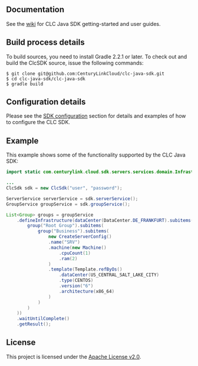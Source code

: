 
Documentation
-------------
See the [wiki](https://github.com/LioK/clc-java-sdk-docs2/wiki) for CLC Java SDK getting-started and user guides.

Build process details
---------------------
To build sources, you need to install Gradle 2.2.1 or later. To check out and build the ClcSDK source, issue the following commands:

```
$ git clone git@github.com:CenturyLinkCloud/clc-java-sdk.git
$ cd clc-java-sdk/clc-java-sdk
$ gradle build
```

Configuration details
---------------------

Please see the [SDK configuration](https://github.com/LioK/clc-java-sdk-docs2/wiki/2.11-SDK-configuration) 
section for details and examples of how to configure the CLC SDK.

Example
-------
This example shows some of the functionality supported by the CLC Java SDK:

```java
import static com.centurylink.cloud.sdk.servers.services.domain.InfrastructureConfig.dataCenter;

...
ClcSdk sdk = new ClcSdk("user", "password");

ServerService serverService = sdk.serverService();
GroupService groupService = sdk.groupService();

List<Group> groups = groupService
    .defineInfrastructure(dataCenter(DataCenter.DE_FRANKFURT).subitems(
        group("Root Group").subitems(
            group("Business").subitems(
                new CreateServerConfig()
                .name("SRV")
                .machine(new Machine()
                    .cpuCount(1)
                    .ram(2)
                )
                .template(Template.refByOs()
                    .dataCenter(US_CENTRAL_SALT_LAKE_CITY)
                    .type(CENTOS)
                    .version("6")
                    .architecture(x86_64)
                )
            )
        )
    ))
    .waitUntilComplete()
    .getResult();
```

License
-------
This project is licensed under the [Apache License v2.0](http://www.apache.org/licenses/LICENSE-2.0.html).